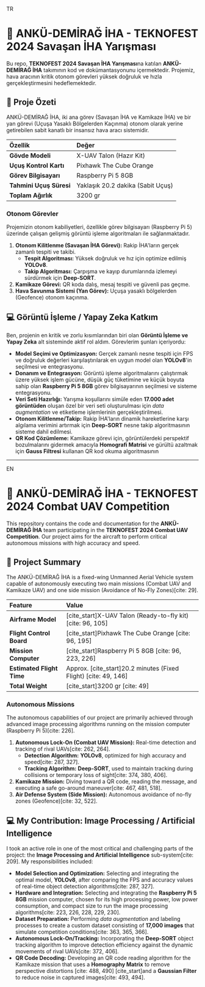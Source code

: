 TR
# 🚀 ANKÜ-DEMİRAĞ İHA - TEKNOFEST 2024 Savaşan İHA Yarışması

Bu repo, **TEKNOFEST 2024 Savaşan İHA Yarışması**na katılan **ANKÜ-DEMİRAĞ İHA** takımının kod ve dokümantasyonunu içermektedir. Projemiz, hava aracının kritik otonom görevleri yüksek doğruluk ve hızla gerçekleştirmesini hedeflemektedir.

## 🌟 Proje Özeti

ANKÜ-DEMİRAĞ İHA, iki ana görev (Savaşan İHA ve Kamikaze İHA) ve bir yan görevi (Uçuşa Yasaklı Bölgelerden Kaçınma) otonom olarak yerine getirebilen sabit kanatlı bir insansız hava aracı sistemidir.

| Özellik | Değer |
| :--- | :--- |
| **Gövde Modeli** | X-UAV Talon (Hazır Kit) |
| **Uçuş Kontrol Kartı** | Pixhawk The Cube Orange |
| **Görev Bilgisayarı** | Raspberry Pi 5 8GB |
| **Tahmini Uçuş Süresi** | Yaklaşık 20.2 dakika (Sabit Uçuş) |
| **Toplam Ağırlık** | 3200 gr |

### Otonom Görevler

Projemizin otonom kabiliyetleri, özellikle görev bilgisayarı (Raspberry Pi 5) üzerinde çalışan gelişmiş görüntü işleme algoritmaları ile sağlanmaktadır.

1.  **Otonom Kilitlenme (Savaşan İHA Görevi):** Rakip İHA'ların gerçek zamanlı tespiti ve takibi.
    * **Tespit Algoritması:** Yüksek doğruluk ve hız için optimize edilmiş **YOLOv8**.
    * **Takip Algoritması:** Çarpışma ve kayıp durumlarında izlemeyi sürdürmek için **Deep-SORT**.
2.  **Kamikaze Görevi:** QR koda dalış, mesaj tespiti ve güvenli pas geçme.
3.  **Hava Savunma Sistemi (Yan Görev):** Uçuşa yasaklı bölgelerden (Geofence) otonom kaçınma.

## 💻 Görüntü İşleme / Yapay Zeka Katkım

Ben, projenin en kritik ve zorlu kısımlarından biri olan **Görüntü İşleme ve Yapay Zeka** alt sisteminde aktif rol aldım. Görevlerim şunları içeriyordu:

* **Model Seçimi ve Optimizasyon:** Gerçek zamanlı nesne tespiti için FPS ve doğruluk değerleri karşılaştırılarak en uygun model olan **YOLOv8**'in seçilmesi ve entegrasyonu.
* **Donanım ve Entegrasyon:** Görüntü işleme algoritmalarını çalıştırmak üzere yüksek işlem gücüne, düşük güç tüketimine ve küçük boyuta sahip olan **Raspberry Pi 5 8GB** görev bilgisayarının seçilmesi ve sisteme entegrasyonu.
* **Veri Seti Hazırlığı:** Yarışma koşullarını simüle eden **17.000 adet görüntüden** oluşan özel bir veri seti oluşturulması için *data augmentation* ve etiketleme işlemlerinin gerçekleştirilmesi.
* **Otonom Kilitlenme/Takip:** Rakip İHA'ların dinamik hareketlerine karşı algılama verimini artırmak için **Deep-SORT** nesne takip algoritmasının sisteme dahil edilmesi.
* **QR Kod Çözümleme:** Kamikaze görevi için, görüntülerdeki perspektif bozulmalarını gidermek amacıyla **Homografi Matrisi** ve gürültü azaltmak için **Gauss Filtresi** kullanan QR kod okuma algoritmasının



--------------------------------------------------------------------------------------------------------------------------------------------------------------------





EN
# 🚀 ANKÜ-DEMİRAĞ İHA - TEKNOFEST 2024 Combat UAV Competition

This repository contains the code and documentation for the **ANKÜ-DEMİRAĞ İHA** team participating in the **TEKNOFEST 2024 Combat UAV Competition**. Our project aims for the aircraft to perform critical autonomous missions with high accuracy and speed.

## 🌟 Project Summary

The ANKÜ-DEMİRAĞ İHA is a fixed-wing Unmanned Aerial Vehicle system capable of autonomously executing two main missions (Combat UAV and Kamikaze UAV) and one side mission (Avoidance of No-Fly Zones)[cite: 29].

| Feature | Value |
| :--- | :--- |
| **Airframe Model** | [cite_start]X-UAV Talon (Ready-to-fly kit) [cite: 96, 105] |
| **Flight Control Board** | [cite_start]Pixhawk The Cube Orange [cite: 96, 195] |
| **Mission Computer** | [cite_start]Raspberry Pi 5 8GB [cite: 96, 223, 226] |
| **Estimated Flight Time** | Approx. [cite_start]20.2 minutes (Fixed Flight) [cite: 49, 146] |
| **Total Weight** | [cite_start]3200 gr [cite: 49] |

### Autonomous Missions

The autonomous capabilities of our project are primarily achieved through advanced image processing algorithms running on the mission computer (Raspberry Pi 5)[cite: 226].

1.  **Autonomous Lock-On (Combat UAV Mission):** Real-time detection and tracking of rival UAVs[cite: 262, 264].
    * **Detection Algorithm:** **YOLOv8**, optimized for high accuracy and speed[cite: 287, 327].
    * **Tracking Algorithm:** **Deep-SORT**, used to maintain tracking during collisions or temporary loss of sight[cite: 374, 380, 406].
2.  **Kamikaze Mission:** Diving toward a QR code, reading the message, and executing a safe go-around maneuver[cite: 467, 481, 518].
3.  **Air Defense System (Side Mission):** Autonomous avoidance of no-fly zones (Geofence)[cite: 32, 522].

## 💻 My Contribution: Image Processing / Artificial Intelligence

I took an active role in one of the most critical and challenging parts of the project: the **Image Processing and Artificial Intelligence** sub-system[cite: 209]. My responsibilities included:

* **Model Selection and Optimization:** Selecting and integrating the optimal model, **YOLOv8**, after comparing the FPS and accuracy values of real-time object detection algorithms[cite: 287, 327].
* **Hardware and Integration:** Selecting and integrating the **Raspberry Pi 5 8GB** mission computer, chosen for its high processing power, low power consumption, and compact size to run the image processing algorithms[cite: 223, 226, 228, 229, 230].
* **Dataset Preparation:** Performing *data augmentation* and labeling processes to create a custom dataset consisting of **17,000 images** that simulate competition conditions[cite: 363, 365, 366].
* **Autonomous Lock-On/Tracking:** Incorporating the **Deep-SORT** object tracking algorithm to improve detection efficiency against the dynamic movements of rival UAVs[cite: 372, 406].
* **QR Code Decoding:** Developing an QR code reading algorithm for the Kamikaze mission that uses a **Homography Matrix** to remove perspective distortions [cite: 488, 490] [cite_start]and a **Gaussian Filter** to reduce noise in captured images[cite: 493, 494].



